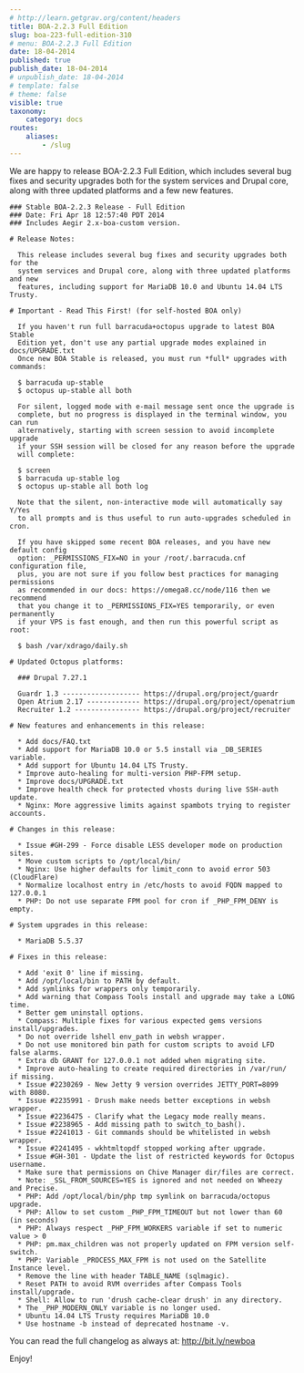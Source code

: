 ```yaml
---
# http://learn.getgrav.org/content/headers
title: BOA-2.2.3 Full Edition
slug: boa-223-full-edition-310
# menu: BOA-2.2.3 Full Edition
date: 18-04-2014
published: true
publish_date: 18-04-2014
# unpublish_date: 18-04-2014
# template: false
# theme: false
visible: true
taxonomy:
    category: docs
routes:
    aliases:
        - /slug
---
```


 We are happy to release BOA-2.2.3 Full Edition, which includes several bug fixes and security upgrades both for the system services and Drupal core, along with three updated platforms and a few new features.

 
    ### Stable BOA-2.2.3 Release - Full Edition
    ### Date: Fri Apr 18 12:57:40 PDT 2014
    ### Includes Aegir 2.x-boa-custom version.
    
    # Release Notes:
    
      This release includes several bug fixes and security upgrades both for the
      system services and Drupal core, along with three updated platforms and new
      features, including support for MariaDB 10.0 and Ubuntu 14.04 LTS Trusty.
    
    # Important - Read This First! (for self-hosted BOA only)
    
      If you haven't run full barracuda+octopus upgrade to latest BOA Stable
      Edition yet, don't use any partial upgrade modes explained in docs/UPGRADE.txt
      Once new BOA Stable is released, you must run *full* upgrades with commands:
    
      $ barracuda up-stable
      $ octopus up-stable all both
    
      For silent, logged mode with e-mail message sent once the upgrade is
      complete, but no progress is displayed in the terminal window, you can run
      alternatively, starting with screen session to avoid incomplete upgrade
      if your SSH session will be closed for any reason before the upgrade
      will complete:
    
      $ screen
      $ barracuda up-stable log
      $ octopus up-stable all both log
    
      Note that the silent, non-interactive mode will automatically say Y/Yes
      to all prompts and is thus useful to run auto-upgrades scheduled in cron.
    
      If you have skipped some recent BOA releases, and you have new default config
      option: _PERMISSIONS_FIX=NO in your /root/.barracuda.cnf configuration file,
      plus, you are not sure if you follow best practices for managing permissions
      as recommended in our docs: https://omega8.cc/node/116 then we recommend
      that you change it to _PERMISSIONS_FIX=YES temporarily, or even permanently
      if your VPS is fast enough, and then run this powerful script as root:
    
      $ bash /var/xdrago/daily.sh
    
    # Updated Octopus platforms:
    
      ### Drupal 7.27.1
    
      Guardr 1.3 ------------------- https://drupal.org/project/guardr
      Open Atrium 2.17 ------------- https://drupal.org/project/openatrium
      Recruiter 1.2 ---------------- https://drupal.org/project/recruiter
    
    # New features and enhancements in this release:
    
      * Add docs/FAQ.txt
      * Add support for MariaDB 10.0 or 5.5 install via _DB_SERIES variable.
      * Add support for Ubuntu 14.04 LTS Trusty.
      * Improve auto-healing for multi-version PHP-FPM setup.
      * Improve docs/UPGRADE.txt
      * Improve health check for protected vhosts during live SSH-auth update.
      * Nginx: More aggressive limits against spambots trying to register accounts.
    
    # Changes in this release:
    
      * Issue #GH-299 - Force disable LESS developer mode on production sites.
      * Move custom scripts to /opt/local/bin/
      * Nginx: Use higher defaults for limit_conn to avoid error 503 (CloudFlare)
      * Normalize localhost entry in /etc/hosts to avoid FQDN mapped to 127.0.0.1
      * PHP: Do not use separate FPM pool for cron if _PHP_FPM_DENY is empty.
    
    # System upgrades in this release:
    
      * MariaDB 5.5.37
    
    # Fixes in this release:
    
      * Add 'exit 0' line if missing.
      * Add /opt/local/bin to PATH by default.
      * Add symlinks for wrappers only temporarily.
      * Add warning that Compass Tools install and upgrade may take a LONG time.
      * Better gem uninstall options.
      * Compass: Multiple fixes for various expected gems versions install/upgrades.
      * Do not override lshell env_path in websh wrapper.
      * Do not use monitored bin path for custom scripts to avoid LFD false alarms.
      * Extra db GRANT for 127.0.0.1 not added when migrating site.
      * Improve auto-healing to create required directories in /var/run/ if missing.
      * Issue #2230269 - New Jetty 9 version overrides JETTY_PORT=8099 with 8080.
      * Issue #2235991 - Drush make needs better exceptions in websh wrapper.
      * Issue #2236475 - Clarify what the Legacy mode really means.
      * Issue #2238965 - Add missing path to switch_to_bash().
      * Issue #2241013 - Git commands should be whitelisted in websh wrapper.
      * Issue #2241495 - wkhtmltopdf stopped working after upgrade.
      * Issue #GH-301 - Update the list of restricted keywords for Octopus username.
      * Make sure that permissions on Chive Manager dir/files are correct.
      * Note: _SSL_FROM_SOURCES=YES is ignored and not needed on Wheezy and Precise.
      * PHP: Add /opt/local/bin/php tmp symlink on barracuda/octopus upgrade.
      * PHP: Allow to set custom _PHP_FPM_TIMEOUT but not lower than 60 (in seconds)
      * PHP: Always respect _PHP_FPM_WORKERS variable if set to numeric value > 0
      * PHP: pm.max_children was not properly updated on FPM version self-switch.
      * PHP: Variable _PROCESS_MAX_FPM is not used on the Satellite Instance level.
      * Remove the line with header TABLE_NAME (sqlmagic).
      * Reset PATH to avoid RVM overrides after Compass Tools install/upgrade.
      * Shell: Allow to run 'drush cache-clear drush' in any directory.
      * The _PHP_MODERN_ONLY variable is no longer used.
      * Ubuntu 14.04 LTS Trusty requires MariaDB 10.0
      * Use hostname -b instead of deprecated hostname -v.
    


 You can read the full changelog as always at: http://bit.ly/newboa

Enjoy!